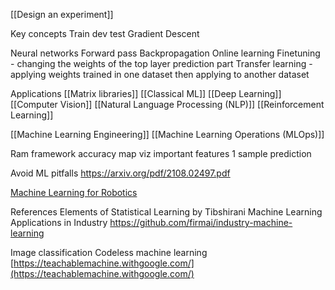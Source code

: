 [[Design an experiment]]

Key concepts
Train dev test
Gradient Descent

Neural networks
Forward pass
Backpropagation
Online learning
Finetuning - changing the weights of the top layer prediction part
Transfer learning - applying weights trained in one dataset then applying to another dataset

Applications
[[Matrix libraries]]
[[Classical ML]]
[[Deep Learning]]
[[Computer Vision]]
[[Natural Language Processing (NLP)]]
[[Reinforcement Learning]]

[[Machine Learning Engineering]]
[[Machine Learning Operations (MLOps)]]

Ram framework
accuracy
map viz
important features
1 sample prediction

Avoid ML pitfalls
https://arxiv.org/pdf/2108.02497.pdf

[Machine Learning for Robotics](https://www.linkedin.com/posts/alishba-imran-_robotics-deeplearning-machinelearning-activity-7071948947669331968-z0Mp?utm_source=share&utm_medium=member_desktop)

References
Elements of Statistical Learning by Tibshirani
Machine Learning Applications in Industry https://github.com/firmai/industry-machine-learning

Image classification
Codeless machine learning [https://teachablemachine.withgoogle.com/](https://teachablemachine.withgoogle.com/)